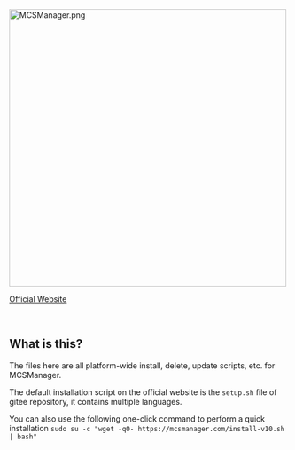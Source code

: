 <img src="https://public-link.oss-cn-shenzhen.aliyuncs.com/mcsm_picture/logo.png" alt="MCSManager.png" width="500px" />

<br />

[Official Website](http://mcsmanager.com/)

<br />

## What is this?

The files here are all platform-wide install, delete, update scripts, etc. for MCSManager.

The default installation script on the official website is the `setup.sh` file of gitee repository, it contains multiple languages.

You can also use the following one-click command to perform a quick installation
`sudo su -c "wget -qO- https://mcsmanager.com/install-v10.sh | bash"`
